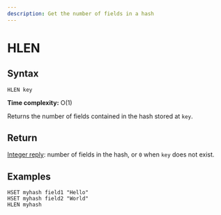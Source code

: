 ```yaml
---
description: Get the number of fields in a hash
---
```


# HLEN

## Syntax

    HLEN key

**Time complexity:** O(1)

Returns the number of fields contained in the hash stored at `key`.

## Return

[Integer reply](https://redis.io/docs/reference/protocol-spec#resp-integers): number of fields in the hash, or `0` when `key` does not exist.

## Examples

```cli
HSET myhash field1 "Hello"
HSET myhash field2 "World"
HLEN myhash
```
